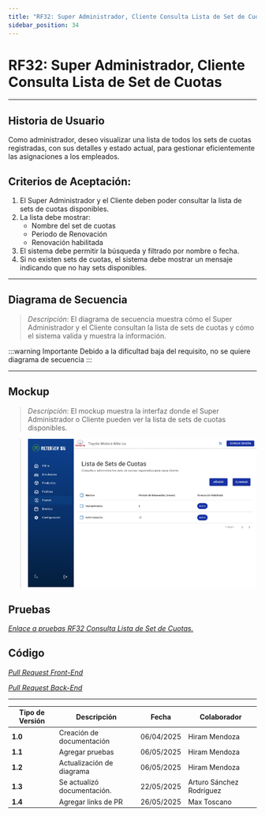 ```yaml
---
title: "RF32: Super Administrador, Cliente Consulta Lista de Set de Cuotas"
sidebar_position: 34
---
```


# RF32: Super Administrador, Cliente Consulta Lista de Set de Cuotas

---

## Historia de Usuario

Como administrador, deseo visualizar una lista de todos los sets de cuotas registradas, con sus detalles y estado actual, para gestionar eficientemente las asignaciones a los empleados.

## **Criterios de Aceptación:**

1. El Super Administrador y el Cliente deben poder consultar la lista de sets de cuotas disponibles.
2. La lista debe mostrar:
   - Nombre del set de cuotas
   - Periodo de Renovación
   - Renovación habilitada
3. El sistema debe permitir la búsqueda y filtrado por nombre o fecha.
4. Si no existen sets de cuotas, el sistema debe mostrar un mensaje indicando que no hay sets disponibles.

---

## **Diagrama de Secuencia**

> _Descripción_: El diagrama de secuencia muestra cómo el Super Administrador y el Cliente consultan la lista de sets de cuotas y cómo el sistema valida y muestra la información.

:::warning Importante
Debido a la dificultad baja del requisito, no se quiere diagrama de secuencia
:::

---

## **Mockup**

> _Descripción_: El mockup muestra la interfaz donde el Super Administrador o Cliente pueden ver la lista de sets de cuotas disponibles.

> ![Interfaz de consultar set de cuotas](imagenes/RF32.png)

## **Pruebas**

_<u>[Enlace a pruebas RF32 Consulta Lista de Set de Cuotas.](https://docs.google.com/spreadsheets/d/1NLGwGrGA5PVOEzLaqxa8Ts1D_Ng3QzzqNKWJYUzxD-M/edit?pli=1&gid=261101749#gid=261101749)</u>_

## **Código**

_<u>[Pull Request Front-End](https://github.com/CodeAnd-Co/Frontend-Text-Lines/pull/26)</u>_

_<u>[Pull Request Back-End](https://github.com/CodeAnd-Co/Backend-textiles/pull/30)</u>_

---

| **Tipo de Versión** | **Descripción**             | **Fecha**  | **Colaborador**          |
| ------------------- | --------------------------- | ---------- | ------------------------ |
| **1.0**             | Creación de documentación   | 06/04/2025 | Hiram Mendoza            |
| **1.1**             | Agregar pruebas             | 06/05/2025 | Hiram Mendoza            |
| **1.2**             | Actualización de diagrama   | 06/05/2025 | Hiram Mendoza            |
| **1.3**             | Se actualizó documentación. | 22/05/2025 | Arturo Sánchez Rodríguez |
| **1.4**             | Agregar links de PR         | 26/05/2025 | Max Toscano              |
